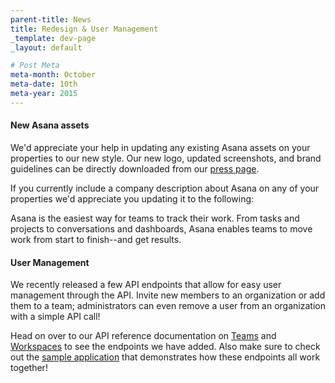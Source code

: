 ```yaml
---
parent-title: News
title: Redesign & User Management
_template: dev-page
_layout: default

# Post Meta
meta-month: October
meta-date: 10th
meta-year: 2015
---
```

#### New Asana assets

We'd appreciate your help in updating any existing Asana assets on your properties to our new style. Our new logo,
updated screenshots, and brand guidelines can be directly downloaded from our
[press page](/press#assets).

If you currently include a company description about Asana on any of your properties we'd appreciate you updating it
to the following:

Asana is the easiest way for teams to track their work. From tasks and projects to conversations and dashboards,
Asana enables teams to move work from start to finish--and get results.  

#### User Management

We recently released a few API endpoints that allow for easy user management through the API. Invite new members to an
organization or add them to a team; administrators can even remove a user from an organization with a simple API call!

Head on over to our API reference documentation on [Teams](/developers/api-reference/teams#users)
and [Workspaces](/developers/api-reference/workspaces#user-mgmt) to see the endpoints we have added.
Also make sure to check out the [sample application](https://github.com/Asana/asana-invite) that demonstrates how
these endpoints all work together!
